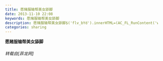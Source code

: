 ```yaml
---
title: 愿赌服输帮美女舔脚
date: 2013-11-10 22:08
keywords: 愿赌服输帮美女舔脚
description: 愿赌服输帮美女舔脚$('flv_bYd').innerHTML=(AC_FL_RunContent('width', '500', 'height', '375', 'allowNetworking', 'internal', 'allowScriptAccess', 'never', 'src', 'http://player.ku6.com/refer/NJYz-LQHZG0cBMYvcD_muQ../v.swf', 'quality', 'high', 'bgcolor', '#ffffff', 'wmode', 'transparent', 'allowfullscreen', 'true'));
categories: sharing
---
```

<td class="t_f" id="postmessage_74805">

<strong>愿赌服输帮美女舔脚<span id="flv_bYd"></span><script reload="1" type="2c81c60b959e1e6864553145-text/javascript">$('flv_bYd').innerHTML=(AC_FL_RunContent('width', '500', 'height', '375', 'allowNetworking', 'internal', 'allowScriptAccess', 'never', 'src', 'http://player.ku6.com/refer/NJYz-LQHZG0cBMYvcD_muQ../v.swf', 'quality', 'high', 'bgcolor', '#ffffff', 'wmode', 'transparent', 'allowfullscreen', 'true'));</script></strong></td>
###### 转载自[菲龙网]